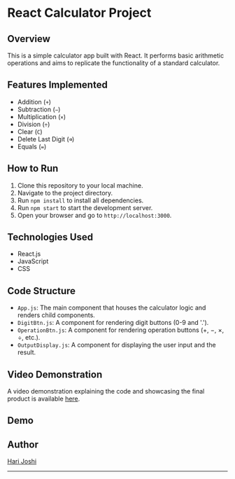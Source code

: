 # React Calculator Project

## Overview
This is a simple calculator app built with React. It performs basic arithmetic operations and aims to replicate the functionality of a standard calculator.

## Features Implemented
- Addition (`+`)
- Subtraction (`−`)
- Multiplication (`×`)
- Division (`÷`)
- Clear (`C`)
- Delete Last Digit (`⌫`)
- Equals (`=`)

## How to Run
1. Clone this repository to your local machine.
2. Navigate to the project directory.
3. Run `npm install` to install all dependencies.
4. Run `npm start` to start the development server.
5. Open your browser and go to `http://localhost:3000`.

## Technologies Used
- React.js
- JavaScript
- CSS

## Code Structure
- `App.js`: The main component that houses the calculator logic and renders child components.
- `DigitBtn.js`: A component for rendering digit buttons (0-9 and '.').
- `OperationBtn.js`: A component for rendering operation buttons (+, −, ×, ÷, etc.).
- `OutputDisplay.js`: A component for displaying the user input and the result.

## Video Demonstration
A video demonstration explaining the code and showcasing the final product is available [here](#).

## Demo

## Author
[Hari Joshi](https://github.com/harijoshi12)

---
